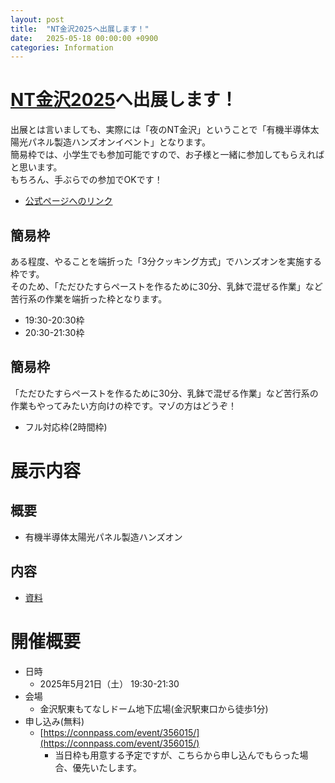 ```yaml
---
layout: post
title:  "NT金沢2025へ出展します！"
date:   2025-05-18 00:00:00 +0900
categories: Information
---
```


# [NT金沢2025](https://wiki.nicotech.jp/nico_tech/?NT%E9%87%91%E6%B2%A22025#u274afe8)へ出展します！
出展とは言いましても、実際には「夜のNT金沢」ということで「有機半導体太陽光パネル製造ハンズオンイベント」となります。  
簡易枠では、小学生でも参加可能ですので、お子様と一緒に参加してもらえればと思います。  
もちろん、手ぶらでの参加でOKです！  

- [公式ページへのリンク](https://wiki.nicotech.jp/nico_tech/?NT%E9%87%91%E6%B2%A22025#u274afe8)


## 簡易枠
ある程度、やることを端折った「3分クッキング方式」でハンズオンを実施する枠です。  
そのため、「ただひたすらペーストを作るために30分、乳鉢で混ぜる作業」など苦行系の作業を端折った枠となります。  

- 19:30-20:30枠
- 20:30-21:30枠

## 簡易枠
「ただひたすらペーストを作るために30分、乳鉢で混ぜる作業」など苦行系の作業もやってみたい方向けの枠です。マゾの方はどうぞ！  

- フル対応枠(2時間枠)


# 展示内容
## 概要
- 有機半導体太陽光パネル製造ハンズオン
## 内容
- [資料](https://www.noritsuna.jp/download/Dye-sensitized_solar_cells.pdf)


# 開催概要
- 日時 
    - 2025年5月21日（土） 19:30-21:30  
- 会場 
    - 金沢駅東もてなしドーム地下広場(金沢駅東口から徒歩1分)
- 申し込み(無料)
    - [https://connpass.com/event/356015/](https://connpass.com/event/356015/)
        - 当日枠も用意する予定ですが、こちらから申し込んでもらった場合、優先いたします。
